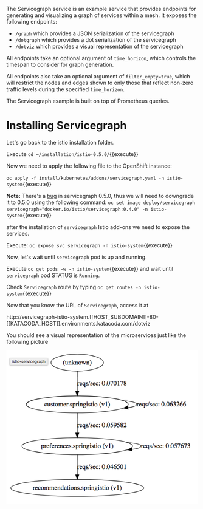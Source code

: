 The Servicegraph service is an example service that provides endpoints for generating and visualizing a graph of services within a mesh. It exposes the following endpoints:

- `/graph` which provides a JSON serialization of the servicegraph
- `/dotgraph` which provides a dot serialization of the servicegraph
- `/dotviz` which provides a visual representation of the servicegraph

All endpoints take an optional argument of `time_horizon`, which controls the timespan to consider for graph generation.

All endpoints also take an optional argument of `filter_empty=true`, which will restrict the nodes and edges shown to only those that reflect non-zero traffic levels during the specified `time_horizon`.

The Servicegraph example is built on top of Prometheus queries.

# Installing Servicegraph

Let's go back to the istio installation folder.

Execute `cd ~/installation/istio-0.5.0/`{{execute}}

Now we need to apply the following file to the OpenShift instance:

`oc apply -f install/kubernetes/addons/servicegraph.yaml -n istio-system`{{execute}}

**Note:** There's a [bug](https://github.com/istio/istio/issues/3015) in servicegraph 0.5.0, thus we will need to downgrade it to 0.5.0 using the following command: `oc set image deploy/servicegraph servicegraph="docker.io/istio/servicegraph:0.4.0" -n istio-system`{{execute}}

after the installation of `servicegraph` Istio add-ons we need to expose the services.

Execute: `oc expose svc servicegraph -n istio-system`{{execute}}

Now, let's wait until `servicegraph` pod is up and running.

Execute `oc get pods -w -n istio-system`{{execute}} and wait until `servicegraph` pod STATUS is `Running`.

Check `Servicegraph` route by typing `oc get routes -n istio-system`{{execute}}

Now that you know the URL of `Servicegraph`, access it at  

http://servicegraph-istio-system.[[HOST_SUBDOMAIN]]-80-[[KATACODA_HOST]].environments.katacoda.com/dotviz

You should see a visual representation of the microservices just like the following picture

![](../../assets/monitoring/servicegraph.png)
